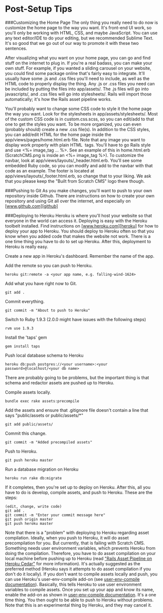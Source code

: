 Post-Setup Tips
===============

###Customizing the Home Page
The only thing you really need to do now is customize the home page to the way you want. It's front-end UI work, so you'll only be working with HTML, CSS, and maybe JavaScript. You can use any text editor/IDE to do your editing, but we recommended Sublime Text. It's so good that we go out of our way to promote it with these two sentences.

After visualizing what you want on your home page, you can go and find stuff on the internet to plug in. If you're a real badass, you can make your own stuff. For example, if you wanted a sliding carousel on your website, you could find some package online that's fairly easy to integrate. It'll usually have some .js and .css files you'll need to include, as well as the HTML code to properly display the thing. Any .js or .css files you need can be included by putting the files into app/assets/. The .js files will go into javascripts/, and .css files will go into stylesheets/. Rails will import those automatically; it's how the Rails asset pipeline works.

You'll probably want to change some CSS code to style it the home page the way you want. Look for the stylesheets in app/assets/stylesheets/. Most of the custom CSS code is in custom.css.scss, so you can edit/add to that one to get the styles you want. To be more organized, you can even (probably should) create a new .css file(s). In addition to the CSS styles, you can add/edit HTML for the home page inside the app/views/pages/home.html.erb file. Note that any image you want to display work properly with plain HTML <img> tags. You'll have to go Rails style and use <%= image_tag ... %>. See an example of this in home.html.erb (ScratchCMS.png is inside an <%= image_tag %>). To customize the navbar, look at app/views/layouts/_header.html.erb. You'll see some embedded Ruby code, so you can modify and add to the navbar with that code as an example. The footer is located at app/views/layouts/_footer.html.erb, so change that to your liking. We ask that you please keep the "Built from Scratch CMS" logo there though.

###Pushing to Git
As you make changes, you'll want to push to your own repository inside Github. There are instructions on how to create your own repository and using Git all over the internet, and especially on [www.github.com][github]

###Deploying to Heroku
Heroku is where you'll host your website so that everyone in the world can access it. Deploying is easy with the Heroku toolbelt installed. Find instructions on [www.heroku.com][heroku] for how to deploy your app to Heroku. You should deploy to Heroku often so that you know when you added code that makes the website not work. There is a one time thing you have to do to set up Heroku. After this, deployment to Heroku is really easy.

Create a new app in Heroku's dashboard. Remember the name of the app.

Add the remote so you can push to Heroku.

	heroku git:remote -a <your app name, e.g. falling-wind-1624>

Add what you have right now to Git.

	git add .

Commit everything.

	git commit -m "About to push to Heroku"

Switch to Ruby 1.9.3 (2.0.0 might have issues with the following steps)

	rvm use 1.9.3

Install the 'taps' gem

	gem install taps

Push local database schema to Heroku

	heroku db:push postgres://<your username>:<your password>@localhost/<your db name>

There are probably going to be problems, but the important thing is that schema and redactor assets are pushed up to Heroku.

Compile assets locally.

	bundle exec rake assets:precompile

Add the assets and ensure that .gitignore file doesn't contain a line that says "public/assets or public/assets/*"

	git add public/assets/

Commit this change.

	git commit -m "Added precompiled assets"

Push to Heroku.

	git push heroku master

Run a database migration on Heroku

	heroku run rake db:migrate

If it completes, then you're set up to deploy on Heroku. After this, all you have to do is develop, compile assets, and push to Heroku. These are the steps:

	(edit, change, write code)
	git add .
	git commit -m "Enter your commit message here"
	git push origin master
	git push heroku master

Note that there is a "problem" with deploying to Heroku regarding asset compilation. Ideally, when you push to Heroku, it will do asset precompilation for you. But currently, that is failing with Scratch CMS. Something needs user environment variables, which prevents Heroku from doing the compilation. Therefore, you have to do asset compilation on your local machine before pushing up to Heroku (read ["Rails Asset Pipeline on Heroku Cedar"][assetpipeline] for more information). It's actually suggested as the preferred method (Heroku says it attempts to do asset compilation if you don't do it locally). If you don't want to compile assets locally and push, you can use Heroku's user-env-compile add-on (see [user-env-compile documentation][user-env-compile]). Basically, this tells Heroku to use user environment variables to compile assets. Once you set up your app and know its name, enable the add-on as shown in [user-env-compile documentation][user-env-compile]. It's a one time thing. You then ought to be able to push to Heroku without problems. Note that this is an experimental thing by Heroku, and they may cancel it.

[github]: http://www.github.com
[heroku]: http://www.heroku.com
[assetpipeline]: https://devcenter.heroku.com/articles/rails-asset-pipeline
[user-env-compile]: https://devcenter.heroku.com/articles/labs-user-env-compile
